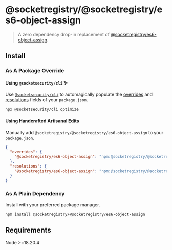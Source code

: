 # @socketregistry/@socketregistry/es6-object-assign

> A zero dependency drop-in replacement of
> [@socketregistry/es6-object-assign](https://www.npmjs.com/package/@socketregistry/es6-object-assign).

## Install

### As A Package Override

#### Using `@socketsecurity/cli` :sparkles:

Use [`@socketsecurity/cli`](https://www.npmjs.com/package/@socketsecurity/cli)
to automagically populate the
[overrides](https://docs.npmjs.com/cli/v9/configuring-npm/package-json#overrides)
and [resolutions](https://yarnpkg.com/configuration/manifest#resolutions) fields
of your `package.json`.

```sh
npx @socketsecurity/cli optimize
```

#### Using Handcrafted Artisanal Edits

Manually add `@socketregistry/@socketregistry/es6-object-assign` to your
`package.json`.

```json
{
  "overrides": {
    "@socketregistry/es6-object-assign": "npm:@socketregistry/@socketregistry/es6-object-assign@^1"
  },
  "resolutions": {
    "@socketregistry/es6-object-assign": "npm:@socketregistry/@socketregistry/es6-object-assign@^1"
  }
}
```

### As A Plain Dependency

Install with your preferred package manager.

```sh
npm install @socketregistry/@socketregistry/es6-object-assign
```

## Requirements

Node &gt;=18.20.4
